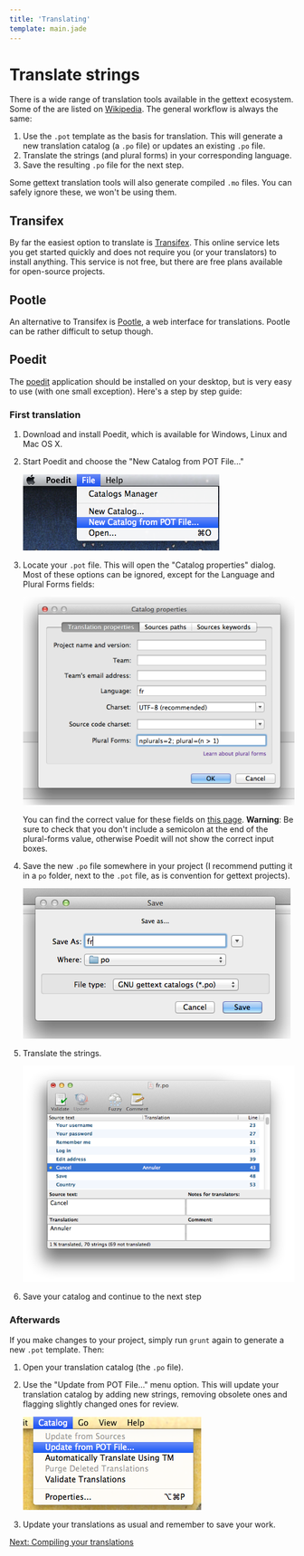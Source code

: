 ```yaml
---
title: 'Translating'
template: main.jade
---
```


# Translate strings

There is a wide range of translation tools available in the gettext ecosystem. Some of the are listed on [Wikipedia](http://en.wikipedia.org/wiki/Gettext#See_also). The general workflow is always the same:

1. Use the `.pot` template as the basis for translation. This will generate a new translation catalog (a `.po` file) or updates an existing `.po` file.
2. Translate the strings (and plural forms) in your corresponding language.
3. Save the resulting `.po` file for the next step.

Some gettext translation tools will also generate compiled `.mo` files. You can safely ignore these, we won't be using them.


## Transifex

By far the easiest option to translate is [Transifex](https://www.transifex.com/). This online service lets you get started quickly and does not require you (or your translators) to install anything. This service is not free, but there are free plans available for open-source projects.

## Pootle

An alternative to Transifex is [Pootle](http://pootle.translatehouse.org/), a web interface for translations. Pootle can be rather difficult to setup though.

## Poedit

The [poedit](http://www.poedit.net/) application should be installed on your desktop, but is very easy to use (with one small exception). Here's a step by step guide:

### First translation

1. Download and install Poedit, which is available for Windows, Linux and Mac OS X.
2. Start Poedit and choose the "New Catalog from POT File..."

   ![New catalog](new-catalog.png)
   
3. Locate your `.pot` file. This will open the "Catalog properties" dialog. Most of these options can be ignored, except for the Language and Plural Forms fields:

   ![Catalog properties](catalog-properties.png)
   
   You can find the correct value for these fields on [this page](http://docs.translatehouse.org/projects/localization-guide/en/latest/l10n/pluralforms.html?id=l10n/pluralforms). **Warning**: Be sure to check that you don't include a semicolon at the end of the plural-forms value, otherwise Poedit will not show the correct input boxes.
   
4. Save the new `.po` file somewhere in your project (I recommend putting it in a `po` folder, next to the `.pot` file, as is convention for gettext projects).

   ![Save](catalog-save.png)

5. Translate the strings.

   ![Translate](translate.png)

6. Save your catalog and continue to the next step

### Afterwards

If you make changes to your project, simply run `grunt` again to generate a new `.pot` template. Then:

1. Open your translation catalog (the `.po` file).
2. Use the "Update from POT File..." menu option. This will update your translation catalog by adding new strings, removing obsolete ones and flagging slightly changed ones for review.

   ![Update from catalog](update.png)

3. Update your translations as usual and remember to save your work.

<a href="/dev-guide/compile/" class="btn btn-primary">Next: Compiling your translations</a>
